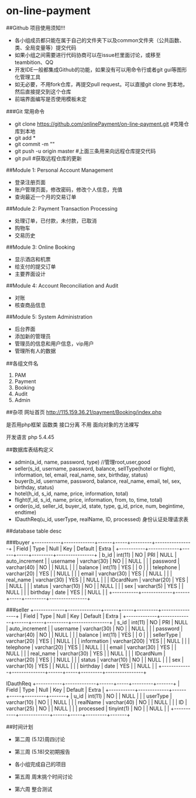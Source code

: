 # on-line-payment

##Github 项目使用须知!!!
* 各小组成员都只能在属于自己的文件夹下以及common文件夹（公共函数、类、全局变量等）提交代码
* 如果小组之间需要进行代码协商可以在issue栏里面讨论，或移至teambition、QQ
* 开发IDE一般都集成Github的功能，如果没有可以用命令行或者git gui等图形化管理工具
* 如无必要，不用fork仓库，再提交pull request。可以直接git clone 到本地，然后直接提交到这个仓库
* 前端界面编写是否使用模板未定

###Git 常用命令
* git clone https://github.com/onlinePayment/on-line-payment.git    #克隆仓库到本地
* git add * 	
* git commit -m ""
* git push -u origin master 	#上面三条用来向远程仓库提交代码
* git pull 	#获取远程仓库的更新

##Module 1: Personal Account Management
* 登录注册页面
* 账户管理页面，修改密码，修改个人信息，充值
* 查询最近一个月的交易订单

##Module 2: Payment Transaction Processing
* 处理订单，已付款，未付款，已取消
* 购物车
* 交易历史

##Module 3: Online Booking
* 显示酒店和机票
* 给支付的提交订单
* 主要界面设计

##Module 4: Account Reconciliation and Audit
* 对账
* 核查商品信息

##Module 5: System Administration
* 后台界面
* 添加新的管理员
* 管理员的信息和用户信息，vip用户
* 管理所有人的数据


##各组文件名
1. PAM
2. Payment
3. Booking
4. Audit
5. Admin

##杂项
网址首页
http://115.159.36.21/payment/Booking/index.php

是否用php框架 函数类 接口分离 不用
面向对象的方法裸写

开发语言 php 5.4.45

##数据库表结构定义
* admin(a_id, name, password, type) //管理root,user,good
* seller(s_id, username, password, balance, sellType(hotel or flight), information, tel, email, real_name,
           sex, birthday, status)
* buyer(b_id, username, password, balance, real_name, email, tel, sex, birthday, status)
* hotel(h_id, s_id, name,  price, information, total)
* flight(f_id, s_id, name, price, information, from, to, time, total)
* order(o_id, seller_id, buyer_id, state, type, g_id, price, num, begintime, endtime)
* IDauthReq(u_id, userType, realName, ID, processed) 身份认证处理请求表


##database table desc

###buyer
+-----------+-------------+------+-----+---------+----------------+
| Field     | Type        | Null | Key | Default | Extra          |
+-----------+-------------+------+-----+---------+----------------+
| b_id      | int(11)     | NO   | PRI | NULL    | auto_increment |
| username  | varchar(30) | NO   |     | NULL    |                |
| password  | varchar(40) | NO   |     | NULL    |                |
| balance   | int(11)     | YES  |     | 0       |                |
| telephone | varchar(20) | YES  |     | NULL    |                |
| email     | varchar(30) | YES  |     | NULL    |                |
| real_name | varchar(30) | YES  |     | NULL    |                |
| IDcardNum | varchar(20) | YES  |     | NULL    |                |
| status    | varchar(10) | NO   |     | NULL    |                |
| sex       | varchar(5)  | YES  |     | NULL    |                |
| birthday  | date        | YES  |     | NULL    |                |
+-----------+-------------+------+-----+---------+----------------+

###seller
+-------------+--------------+------+-----+---------+----------------+
| Field       | Type         | Null | Key | Default | Extra          |
+-------------+--------------+------+-----+---------+----------------+
| s_id        | int(11)      | NO   | PRI | NULL    | auto_increment |
| username    | varchar(30)  | NO   |     | NULL    |                |
| password    | varchar(40)  | NO   |     | NULL    |                |
| balance     | int(11)      | YES  |     | 0       |                |
| sellerType  | varchar(20)  | YES  |     | NULL    |                |
| information | varchar(200) | YES  |     | NULL    |                |
| telephone   | varchar(20)  | YES  |     | NULL    |                |
| email       | varchar(30)  | YES  |     | NULL    |                |
| real_name   | varchar(30)  | YES  |     | NULL    |                |
| IDcardNum   | varchar(20)  | YES  |     | NULL    |                |
| status      | varchar(10)  | NO   |     | NULL    |                |
| sex         | varchar(10)  | YES  |     | NULL    |                |
| birthday    | date         | YES  |     | NULL    |                |
+-------------+--------------+------+-----+---------+----------------+

IDauthReq
+-----------+-------------+------+-----+---------+-------+
| Field     | Type        | Null | Key | Default | Extra |
+-----------+-------------+------+-----+---------+-------+
| u_id      | int(11)     | NO   |     | NULL    |       |
| userType  | varchar(10) | NO   |     | NULL    |       |
| realName  | varchar(40) | NO   |     | NULL    |       |
| ID        | varchar(25) | NO   |     | NULL    |       |
| processed | tinyint(1)  | NO   |     | NULL    |       |
+-----------+-------------+------+-----+---------+-------+

##时间计划
* 第二周 (5.12)周四讨论
* 第三周 (5.18)交初期报告

* 各小组完成自己的项目

* 第五周 周末挑个时间讨论
* 第六周 整合测试
